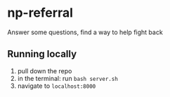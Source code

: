 # np-referral

Answer some questions, find a way to help fight back

## Running locally

1. pull down the repo
2. in the terminal: run `bash server.sh`
3. navigate to `localhost:8000`